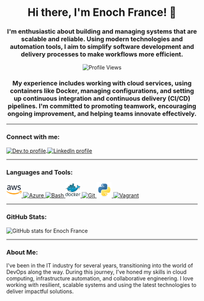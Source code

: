 <h1 align="center">Hi there, I'm Enoch France! 👋</h1>

<h3 align="center">
  I'm enthusiastic about building and managing systems that are scalable and reliable. Using modern technologies and automation tools, I aim to simplify software development and delivery processes to make workflows more efficient.
</h3>

<p align="center">
  <img src="https://komarev.com/ghpvc/?username=niifrance&label=Profile%20Views&color=0e75b6&style=flat-square" alt="Profile Views" />
</p>

<h3 align="center">
  My experience includes working with cloud services, using containers like Docker, managing configurations, and setting up continuous integration and continuous delivery (CI/CD) pipelines. I'm committed to promoting teamwork, encouraging ongoing improvement, and helping teams innovate effectively.
</h3>

---

<h3>Connect with me:</h3>
<p>
  <a href="https://dev.to/@niifrance" target="_blank">
    <img align="center" src="https://raw.githubusercontent.com/rahuldkjain/github-profile-readme-generator/master/src/images/icons/Social/devto.svg" alt="Dev.to profile" height="30" width="40" />
  </a>
  <a href="https://www.linkedin.com/in/enochniilantefrance/" target="_blank">
    <img align="center" src="https://raw.githubusercontent.com/rahuldkjain/github-profile-readme-generator/master/src/images/icons/Social/linked-in-alt.svg" alt="LinkedIn profile" height="30" width="40" />
  </a>
</p>

---

<h3>Languages and Tools:</h3>
<p>
  <a href="https://aws.amazon.com" target="_blank" rel="noreferrer">
    <img src="https://raw.githubusercontent.com/devicons/devicon/master/icons/amazonwebservices/amazonwebservices-original-wordmark.svg" alt="AWS" width="40" height="40"/>
  </a>
  <a href="https://azure.microsoft.com/en-in/" target="_blank" rel="noreferrer">
    <img src="https://www.vectorlogo.zone/logos/microsoft_azure/microsoft_azure-icon.svg" alt="Azure" width="40" height="40"/>
  </a>
  <a href="https://www.gnu.org/software/bash/" target="_blank" rel="noreferrer">
    <img src="https://www.vectorlogo.zone/logos/gnu_bash/gnu_bash-icon.svg" alt="Bash" width="40" height="40"/>
  </a>
  <a href="https://www.docker.com/" target="_blank" rel="noreferrer">
    <img src="https://raw.githubusercontent.com/devicons/devicon/master/icons/docker/docker-original-wordmark.svg" alt="Docker" width="40" height="40"/>
  </a>
  <a href="https://git-scm.com/" target="_blank" rel="noreferrer">
    <img src="https://www.vectorlogo.zone/logos/git-scm/git-scm-icon.svg" alt="Git" width="40" height="40"/>
  </a>
  <a href="https://www.python.org" target="_blank" rel="noreferrer">
    <img src="https://raw.githubusercontent.com/devicons/devicon/master/icons/python/python-original.svg" alt="Python" width="40" height="40"/>
  </a>
  <a href="https://www.vagrantup.com/" target="_blank" rel="noreferrer">
    <img src="https://www.vectorlogo.zone/logos/vagrantup/vagrantup-icon.svg" alt="Vagrant" width="40" height="40"/>
  </a>
  <!-- Add more tools as needed -->
</p>

---

<h3>GitHub Stats:</h3>
<p>
  <img align="center" src="https://github-readme-stats.vercel.app/api/top-langs?username=niifrance&show_icons=true&locale=en&layout=compact&theme=dark" alt="GitHub stats for Enoch France" />
</p>

---

<h3>About Me:</h3>
<p>
  I've been in the IT industry for several years, transitioning into the world of DevOps along the way. During this journey, I've honed my skills in cloud computing, infrastructure automation, and collaborative engineering. I love working with resilient, scalable systems and using the latest technologies to deliver impactful solutions.
</p>
